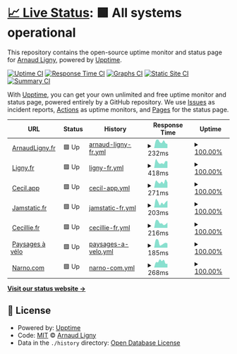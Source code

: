 # [📈 Live Status](https://dev.ligny.org/upptime): <!--live status--> **🟩 All systems operational**

This repository contains the open-source uptime monitor and status page for [Arnaud Ligny](https://arnaudligny.fr), powered by [Upptime](https://github.com/upptime/upptime).

[![Uptime CI](https://github.com/ArnaudLigny/upptime/workflows/Uptime%20CI/badge.svg)](https://github.com/ArnaudLigny/upptime/actions?query=workflow%3A%22Uptime+CI%22)
[![Response Time CI](https://github.com/ArnaudLigny/upptime/workflows/Response%20Time%20CI/badge.svg)](https://github.com/ArnaudLigny/upptime/actions?query=workflow%3A%22Response+Time+CI%22)
[![Graphs CI](https://github.com/ArnaudLigny/upptime/workflows/Graphs%20CI/badge.svg)](https://github.com/ArnaudLigny/upptime/actions?query=workflow%3A%22Graphs+CI%22)
[![Static Site CI](https://github.com/ArnaudLigny/upptime/workflows/Static%20Site%20CI/badge.svg)](https://github.com/ArnaudLigny/upptime/actions?query=workflow%3A%22Static+Site+CI%22)
[![Summary CI](https://github.com/ArnaudLigny/upptime/workflows/Summary%20CI/badge.svg)](https://github.com/ArnaudLigny/upptime/actions?query=workflow%3A%22Summary+CI%22)

With [Upptime](https://upptime.js.org), you can get your own unlimited and free uptime monitor and status page, powered entirely by a GitHub repository. We use [Issues](https://github.com/ArnaudLigny/upptime/issues) as incident reports, [Actions](https://github.com/ArnaudLigny/upptime/actions) as uptime monitors, and [Pages](https://dev.ligny.org/upptime) for the status page.

<!--start: status pages-->
<!-- This summary is generated by Upptime (https://github.com/upptime/upptime) -->
<!-- Do not edit this manually, your changes will be overwritten -->
<!-- prettier-ignore -->
| URL | Status | History | Response Time | Uptime |
| --- | ------ | ------- | ------------- | ------ |
| <img alt="" src="https://icons.duckduckgo.com/ip3/arnaudligny.fr.ico" height="13"> [ArnaudLigny.fr](https://arnaudligny.fr) | 🟩 Up | [arnaud-ligny-fr.yml](https://github.com/ArnaudLigny/upptime/commits/HEAD/history/arnaud-ligny-fr.yml) | <details><summary><img alt="Response time graph" src="./graphs/arnaud-ligny-fr/response-time-week.png" height="20"> 232ms</summary><br><a href="https://ArnaudLigny.github.io/upptime/history/arnaud-ligny-fr"><img alt="Response time 422" src="https://img.shields.io/endpoint?url=https%3A%2F%2Fraw.githubusercontent.com%2FArnaudLigny%2Fupptime%2FHEAD%2Fapi%2Farnaud-ligny-fr%2Fresponse-time.json"></a><br><a href="https://ArnaudLigny.github.io/upptime/history/arnaud-ligny-fr"><img alt="24-hour response time 216" src="https://img.shields.io/endpoint?url=https%3A%2F%2Fraw.githubusercontent.com%2FArnaudLigny%2Fupptime%2FHEAD%2Fapi%2Farnaud-ligny-fr%2Fresponse-time-day.json"></a><br><a href="https://ArnaudLigny.github.io/upptime/history/arnaud-ligny-fr"><img alt="7-day response time 232" src="https://img.shields.io/endpoint?url=https%3A%2F%2Fraw.githubusercontent.com%2FArnaudLigny%2Fupptime%2FHEAD%2Fapi%2Farnaud-ligny-fr%2Fresponse-time-week.json"></a><br><a href="https://ArnaudLigny.github.io/upptime/history/arnaud-ligny-fr"><img alt="30-day response time 676" src="https://img.shields.io/endpoint?url=https%3A%2F%2Fraw.githubusercontent.com%2FArnaudLigny%2Fupptime%2FHEAD%2Fapi%2Farnaud-ligny-fr%2Fresponse-time-month.json"></a><br><a href="https://ArnaudLigny.github.io/upptime/history/arnaud-ligny-fr"><img alt="1-year response time 422" src="https://img.shields.io/endpoint?url=https%3A%2F%2Fraw.githubusercontent.com%2FArnaudLigny%2Fupptime%2FHEAD%2Fapi%2Farnaud-ligny-fr%2Fresponse-time-year.json"></a></details> | <details><summary><a href="https://ArnaudLigny.github.io/upptime/history/arnaud-ligny-fr">100.00%</a></summary><a href="https://ArnaudLigny.github.io/upptime/history/arnaud-ligny-fr"><img alt="All-time uptime 99.99%" src="https://img.shields.io/endpoint?url=https%3A%2F%2Fraw.githubusercontent.com%2FArnaudLigny%2Fupptime%2FHEAD%2Fapi%2Farnaud-ligny-fr%2Fuptime.json"></a><br><a href="https://ArnaudLigny.github.io/upptime/history/arnaud-ligny-fr"><img alt="24-hour uptime 100.00%" src="https://img.shields.io/endpoint?url=https%3A%2F%2Fraw.githubusercontent.com%2FArnaudLigny%2Fupptime%2FHEAD%2Fapi%2Farnaud-ligny-fr%2Fuptime-day.json"></a><br><a href="https://ArnaudLigny.github.io/upptime/history/arnaud-ligny-fr"><img alt="7-day uptime 100.00%" src="https://img.shields.io/endpoint?url=https%3A%2F%2Fraw.githubusercontent.com%2FArnaudLigny%2Fupptime%2FHEAD%2Fapi%2Farnaud-ligny-fr%2Fuptime-week.json"></a><br><a href="https://ArnaudLigny.github.io/upptime/history/arnaud-ligny-fr"><img alt="30-day uptime 100.00%" src="https://img.shields.io/endpoint?url=https%3A%2F%2Fraw.githubusercontent.com%2FArnaudLigny%2Fupptime%2FHEAD%2Fapi%2Farnaud-ligny-fr%2Fuptime-month.json"></a><br><a href="https://ArnaudLigny.github.io/upptime/history/arnaud-ligny-fr"><img alt="1-year uptime 99.99%" src="https://img.shields.io/endpoint?url=https%3A%2F%2Fraw.githubusercontent.com%2FArnaudLigny%2Fupptime%2FHEAD%2Fapi%2Farnaud-ligny-fr%2Fuptime-year.json"></a></details>
| <img alt="" src="https://icons.duckduckgo.com/ip3/ligny.fr.ico" height="13"> [Ligny.fr](https://ligny.fr) | 🟩 Up | [ligny-fr.yml](https://github.com/ArnaudLigny/upptime/commits/HEAD/history/ligny-fr.yml) | <details><summary><img alt="Response time graph" src="./graphs/ligny-fr/response-time-week.png" height="20"> 418ms</summary><br><a href="https://ArnaudLigny.github.io/upptime/history/ligny-fr"><img alt="Response time 460" src="https://img.shields.io/endpoint?url=https%3A%2F%2Fraw.githubusercontent.com%2FArnaudLigny%2Fupptime%2FHEAD%2Fapi%2Fligny-fr%2Fresponse-time.json"></a><br><a href="https://ArnaudLigny.github.io/upptime/history/ligny-fr"><img alt="24-hour response time 810" src="https://img.shields.io/endpoint?url=https%3A%2F%2Fraw.githubusercontent.com%2FArnaudLigny%2Fupptime%2FHEAD%2Fapi%2Fligny-fr%2Fresponse-time-day.json"></a><br><a href="https://ArnaudLigny.github.io/upptime/history/ligny-fr"><img alt="7-day response time 418" src="https://img.shields.io/endpoint?url=https%3A%2F%2Fraw.githubusercontent.com%2FArnaudLigny%2Fupptime%2FHEAD%2Fapi%2Fligny-fr%2Fresponse-time-week.json"></a><br><a href="https://ArnaudLigny.github.io/upptime/history/ligny-fr"><img alt="30-day response time 426" src="https://img.shields.io/endpoint?url=https%3A%2F%2Fraw.githubusercontent.com%2FArnaudLigny%2Fupptime%2FHEAD%2Fapi%2Fligny-fr%2Fresponse-time-month.json"></a><br><a href="https://ArnaudLigny.github.io/upptime/history/ligny-fr"><img alt="1-year response time 460" src="https://img.shields.io/endpoint?url=https%3A%2F%2Fraw.githubusercontent.com%2FArnaudLigny%2Fupptime%2FHEAD%2Fapi%2Fligny-fr%2Fresponse-time-year.json"></a></details> | <details><summary><a href="https://ArnaudLigny.github.io/upptime/history/ligny-fr">100.00%</a></summary><a href="https://ArnaudLigny.github.io/upptime/history/ligny-fr"><img alt="All-time uptime 99.99%" src="https://img.shields.io/endpoint?url=https%3A%2F%2Fraw.githubusercontent.com%2FArnaudLigny%2Fupptime%2FHEAD%2Fapi%2Fligny-fr%2Fuptime.json"></a><br><a href="https://ArnaudLigny.github.io/upptime/history/ligny-fr"><img alt="24-hour uptime 100.00%" src="https://img.shields.io/endpoint?url=https%3A%2F%2Fraw.githubusercontent.com%2FArnaudLigny%2Fupptime%2FHEAD%2Fapi%2Fligny-fr%2Fuptime-day.json"></a><br><a href="https://ArnaudLigny.github.io/upptime/history/ligny-fr"><img alt="7-day uptime 100.00%" src="https://img.shields.io/endpoint?url=https%3A%2F%2Fraw.githubusercontent.com%2FArnaudLigny%2Fupptime%2FHEAD%2Fapi%2Fligny-fr%2Fuptime-week.json"></a><br><a href="https://ArnaudLigny.github.io/upptime/history/ligny-fr"><img alt="30-day uptime 100.00%" src="https://img.shields.io/endpoint?url=https%3A%2F%2Fraw.githubusercontent.com%2FArnaudLigny%2Fupptime%2FHEAD%2Fapi%2Fligny-fr%2Fuptime-month.json"></a><br><a href="https://ArnaudLigny.github.io/upptime/history/ligny-fr"><img alt="1-year uptime 99.99%" src="https://img.shields.io/endpoint?url=https%3A%2F%2Fraw.githubusercontent.com%2FArnaudLigny%2Fupptime%2FHEAD%2Fapi%2Fligny-fr%2Fuptime-year.json"></a></details>
| <img alt="" src="https://icons.duckduckgo.com/ip3/cecil.app.ico" height="13"> [Cecil.app](https://cecil.app) | 🟩 Up | [cecil-app.yml](https://github.com/ArnaudLigny/upptime/commits/HEAD/history/cecil-app.yml) | <details><summary><img alt="Response time graph" src="./graphs/cecil-app/response-time-week.png" height="20"> 271ms</summary><br><a href="https://ArnaudLigny.github.io/upptime/history/cecil-app"><img alt="Response time 306" src="https://img.shields.io/endpoint?url=https%3A%2F%2Fraw.githubusercontent.com%2FArnaudLigny%2Fupptime%2FHEAD%2Fapi%2Fcecil-app%2Fresponse-time.json"></a><br><a href="https://ArnaudLigny.github.io/upptime/history/cecil-app"><img alt="24-hour response time 235" src="https://img.shields.io/endpoint?url=https%3A%2F%2Fraw.githubusercontent.com%2FArnaudLigny%2Fupptime%2FHEAD%2Fapi%2Fcecil-app%2Fresponse-time-day.json"></a><br><a href="https://ArnaudLigny.github.io/upptime/history/cecil-app"><img alt="7-day response time 271" src="https://img.shields.io/endpoint?url=https%3A%2F%2Fraw.githubusercontent.com%2FArnaudLigny%2Fupptime%2FHEAD%2Fapi%2Fcecil-app%2Fresponse-time-week.json"></a><br><a href="https://ArnaudLigny.github.io/upptime/history/cecil-app"><img alt="30-day response time 467" src="https://img.shields.io/endpoint?url=https%3A%2F%2Fraw.githubusercontent.com%2FArnaudLigny%2Fupptime%2FHEAD%2Fapi%2Fcecil-app%2Fresponse-time-month.json"></a><br><a href="https://ArnaudLigny.github.io/upptime/history/cecil-app"><img alt="1-year response time 306" src="https://img.shields.io/endpoint?url=https%3A%2F%2Fraw.githubusercontent.com%2FArnaudLigny%2Fupptime%2FHEAD%2Fapi%2Fcecil-app%2Fresponse-time-year.json"></a></details> | <details><summary><a href="https://ArnaudLigny.github.io/upptime/history/cecil-app">100.00%</a></summary><a href="https://ArnaudLigny.github.io/upptime/history/cecil-app"><img alt="All-time uptime 99.98%" src="https://img.shields.io/endpoint?url=https%3A%2F%2Fraw.githubusercontent.com%2FArnaudLigny%2Fupptime%2FHEAD%2Fapi%2Fcecil-app%2Fuptime.json"></a><br><a href="https://ArnaudLigny.github.io/upptime/history/cecil-app"><img alt="24-hour uptime 100.00%" src="https://img.shields.io/endpoint?url=https%3A%2F%2Fraw.githubusercontent.com%2FArnaudLigny%2Fupptime%2FHEAD%2Fapi%2Fcecil-app%2Fuptime-day.json"></a><br><a href="https://ArnaudLigny.github.io/upptime/history/cecil-app"><img alt="7-day uptime 100.00%" src="https://img.shields.io/endpoint?url=https%3A%2F%2Fraw.githubusercontent.com%2FArnaudLigny%2Fupptime%2FHEAD%2Fapi%2Fcecil-app%2Fuptime-week.json"></a><br><a href="https://ArnaudLigny.github.io/upptime/history/cecil-app"><img alt="30-day uptime 99.95%" src="https://img.shields.io/endpoint?url=https%3A%2F%2Fraw.githubusercontent.com%2FArnaudLigny%2Fupptime%2FHEAD%2Fapi%2Fcecil-app%2Fuptime-month.json"></a><br><a href="https://ArnaudLigny.github.io/upptime/history/cecil-app"><img alt="1-year uptime 99.98%" src="https://img.shields.io/endpoint?url=https%3A%2F%2Fraw.githubusercontent.com%2FArnaudLigny%2Fupptime%2FHEAD%2Fapi%2Fcecil-app%2Fuptime-year.json"></a></details>
| <img alt="" src="https://icons.duckduckgo.com/ip3/jamstatic.fr.ico" height="13"> [Jamstatic.fr](https://jamstatic.fr) | 🟩 Up | [jamstatic-fr.yml](https://github.com/ArnaudLigny/upptime/commits/HEAD/history/jamstatic-fr.yml) | <details><summary><img alt="Response time graph" src="./graphs/jamstatic-fr/response-time-week.png" height="20"> 203ms</summary><br><a href="https://ArnaudLigny.github.io/upptime/history/jamstatic-fr"><img alt="Response time 345" src="https://img.shields.io/endpoint?url=https%3A%2F%2Fraw.githubusercontent.com%2FArnaudLigny%2Fupptime%2FHEAD%2Fapi%2Fjamstatic-fr%2Fresponse-time.json"></a><br><a href="https://ArnaudLigny.github.io/upptime/history/jamstatic-fr"><img alt="24-hour response time 150" src="https://img.shields.io/endpoint?url=https%3A%2F%2Fraw.githubusercontent.com%2FArnaudLigny%2Fupptime%2FHEAD%2Fapi%2Fjamstatic-fr%2Fresponse-time-day.json"></a><br><a href="https://ArnaudLigny.github.io/upptime/history/jamstatic-fr"><img alt="7-day response time 203" src="https://img.shields.io/endpoint?url=https%3A%2F%2Fraw.githubusercontent.com%2FArnaudLigny%2Fupptime%2FHEAD%2Fapi%2Fjamstatic-fr%2Fresponse-time-week.json"></a><br><a href="https://ArnaudLigny.github.io/upptime/history/jamstatic-fr"><img alt="30-day response time 477" src="https://img.shields.io/endpoint?url=https%3A%2F%2Fraw.githubusercontent.com%2FArnaudLigny%2Fupptime%2FHEAD%2Fapi%2Fjamstatic-fr%2Fresponse-time-month.json"></a><br><a href="https://ArnaudLigny.github.io/upptime/history/jamstatic-fr"><img alt="1-year response time 345" src="https://img.shields.io/endpoint?url=https%3A%2F%2Fraw.githubusercontent.com%2FArnaudLigny%2Fupptime%2FHEAD%2Fapi%2Fjamstatic-fr%2Fresponse-time-year.json"></a></details> | <details><summary><a href="https://ArnaudLigny.github.io/upptime/history/jamstatic-fr">100.00%</a></summary><a href="https://ArnaudLigny.github.io/upptime/history/jamstatic-fr"><img alt="All-time uptime 92.96%" src="https://img.shields.io/endpoint?url=https%3A%2F%2Fraw.githubusercontent.com%2FArnaudLigny%2Fupptime%2FHEAD%2Fapi%2Fjamstatic-fr%2Fuptime.json"></a><br><a href="https://ArnaudLigny.github.io/upptime/history/jamstatic-fr"><img alt="24-hour uptime 100.00%" src="https://img.shields.io/endpoint?url=https%3A%2F%2Fraw.githubusercontent.com%2FArnaudLigny%2Fupptime%2FHEAD%2Fapi%2Fjamstatic-fr%2Fuptime-day.json"></a><br><a href="https://ArnaudLigny.github.io/upptime/history/jamstatic-fr"><img alt="7-day uptime 100.00%" src="https://img.shields.io/endpoint?url=https%3A%2F%2Fraw.githubusercontent.com%2FArnaudLigny%2Fupptime%2FHEAD%2Fapi%2Fjamstatic-fr%2Fuptime-week.json"></a><br><a href="https://ArnaudLigny.github.io/upptime/history/jamstatic-fr"><img alt="30-day uptime 100.00%" src="https://img.shields.io/endpoint?url=https%3A%2F%2Fraw.githubusercontent.com%2FArnaudLigny%2Fupptime%2FHEAD%2Fapi%2Fjamstatic-fr%2Fuptime-month.json"></a><br><a href="https://ArnaudLigny.github.io/upptime/history/jamstatic-fr"><img alt="1-year uptime 92.96%" src="https://img.shields.io/endpoint?url=https%3A%2F%2Fraw.githubusercontent.com%2FArnaudLigny%2Fupptime%2FHEAD%2Fapi%2Fjamstatic-fr%2Fuptime-year.json"></a></details>
| <img alt="" src="https://icons.duckduckgo.com/ip3/www.cecillie.fr.ico" height="13"> [Cecillie.fr](https://www.cecillie.fr) | 🟩 Up | [cecillie-fr.yml](https://github.com/ArnaudLigny/upptime/commits/HEAD/history/cecillie-fr.yml) | <details><summary><img alt="Response time graph" src="./graphs/cecillie-fr/response-time-week.png" height="20"> 216ms</summary><br><a href="https://ArnaudLigny.github.io/upptime/history/cecillie-fr"><img alt="Response time 338" src="https://img.shields.io/endpoint?url=https%3A%2F%2Fraw.githubusercontent.com%2FArnaudLigny%2Fupptime%2FHEAD%2Fapi%2Fcecillie-fr%2Fresponse-time.json"></a><br><a href="https://ArnaudLigny.github.io/upptime/history/cecillie-fr"><img alt="24-hour response time 272" src="https://img.shields.io/endpoint?url=https%3A%2F%2Fraw.githubusercontent.com%2FArnaudLigny%2Fupptime%2FHEAD%2Fapi%2Fcecillie-fr%2Fresponse-time-day.json"></a><br><a href="https://ArnaudLigny.github.io/upptime/history/cecillie-fr"><img alt="7-day response time 216" src="https://img.shields.io/endpoint?url=https%3A%2F%2Fraw.githubusercontent.com%2FArnaudLigny%2Fupptime%2FHEAD%2Fapi%2Fcecillie-fr%2Fresponse-time-week.json"></a><br><a href="https://ArnaudLigny.github.io/upptime/history/cecillie-fr"><img alt="30-day response time 416" src="https://img.shields.io/endpoint?url=https%3A%2F%2Fraw.githubusercontent.com%2FArnaudLigny%2Fupptime%2FHEAD%2Fapi%2Fcecillie-fr%2Fresponse-time-month.json"></a><br><a href="https://ArnaudLigny.github.io/upptime/history/cecillie-fr"><img alt="1-year response time 338" src="https://img.shields.io/endpoint?url=https%3A%2F%2Fraw.githubusercontent.com%2FArnaudLigny%2Fupptime%2FHEAD%2Fapi%2Fcecillie-fr%2Fresponse-time-year.json"></a></details> | <details><summary><a href="https://ArnaudLigny.github.io/upptime/history/cecillie-fr">100.00%</a></summary><a href="https://ArnaudLigny.github.io/upptime/history/cecillie-fr"><img alt="All-time uptime 100.00%" src="https://img.shields.io/endpoint?url=https%3A%2F%2Fraw.githubusercontent.com%2FArnaudLigny%2Fupptime%2FHEAD%2Fapi%2Fcecillie-fr%2Fuptime.json"></a><br><a href="https://ArnaudLigny.github.io/upptime/history/cecillie-fr"><img alt="24-hour uptime 100.00%" src="https://img.shields.io/endpoint?url=https%3A%2F%2Fraw.githubusercontent.com%2FArnaudLigny%2Fupptime%2FHEAD%2Fapi%2Fcecillie-fr%2Fuptime-day.json"></a><br><a href="https://ArnaudLigny.github.io/upptime/history/cecillie-fr"><img alt="7-day uptime 100.00%" src="https://img.shields.io/endpoint?url=https%3A%2F%2Fraw.githubusercontent.com%2FArnaudLigny%2Fupptime%2FHEAD%2Fapi%2Fcecillie-fr%2Fuptime-week.json"></a><br><a href="https://ArnaudLigny.github.io/upptime/history/cecillie-fr"><img alt="30-day uptime 100.00%" src="https://img.shields.io/endpoint?url=https%3A%2F%2Fraw.githubusercontent.com%2FArnaudLigny%2Fupptime%2FHEAD%2Fapi%2Fcecillie-fr%2Fuptime-month.json"></a><br><a href="https://ArnaudLigny.github.io/upptime/history/cecillie-fr"><img alt="1-year uptime 100.00%" src="https://img.shields.io/endpoint?url=https%3A%2F%2Fraw.githubusercontent.com%2FArnaudLigny%2Fupptime%2FHEAD%2Fapi%2Fcecillie-fr%2Fuptime-year.json"></a></details>
| <img alt="" src="https://icons.duckduckgo.com/ip3/shop.cecillie.fr.ico" height="13"> [Paysages à vélo](https://shop.cecillie.fr) | 🟩 Up | [paysages-a-velo.yml](https://github.com/ArnaudLigny/upptime/commits/HEAD/history/paysages-a-velo.yml) | <details><summary><img alt="Response time graph" src="./graphs/paysages-a-velo/response-time-week.png" height="20"> 185ms</summary><br><a href="https://ArnaudLigny.github.io/upptime/history/paysages-a-velo"><img alt="Response time 491" src="https://img.shields.io/endpoint?url=https%3A%2F%2Fraw.githubusercontent.com%2FArnaudLigny%2Fupptime%2FHEAD%2Fapi%2Fpaysages-a-velo%2Fresponse-time.json"></a><br><a href="https://ArnaudLigny.github.io/upptime/history/paysages-a-velo"><img alt="24-hour response time 131" src="https://img.shields.io/endpoint?url=https%3A%2F%2Fraw.githubusercontent.com%2FArnaudLigny%2Fupptime%2FHEAD%2Fapi%2Fpaysages-a-velo%2Fresponse-time-day.json"></a><br><a href="https://ArnaudLigny.github.io/upptime/history/paysages-a-velo"><img alt="7-day response time 185" src="https://img.shields.io/endpoint?url=https%3A%2F%2Fraw.githubusercontent.com%2FArnaudLigny%2Fupptime%2FHEAD%2Fapi%2Fpaysages-a-velo%2Fresponse-time-week.json"></a><br><a href="https://ArnaudLigny.github.io/upptime/history/paysages-a-velo"><img alt="30-day response time 769" src="https://img.shields.io/endpoint?url=https%3A%2F%2Fraw.githubusercontent.com%2FArnaudLigny%2Fupptime%2FHEAD%2Fapi%2Fpaysages-a-velo%2Fresponse-time-month.json"></a><br><a href="https://ArnaudLigny.github.io/upptime/history/paysages-a-velo"><img alt="1-year response time 491" src="https://img.shields.io/endpoint?url=https%3A%2F%2Fraw.githubusercontent.com%2FArnaudLigny%2Fupptime%2FHEAD%2Fapi%2Fpaysages-a-velo%2Fresponse-time-year.json"></a></details> | <details><summary><a href="https://ArnaudLigny.github.io/upptime/history/paysages-a-velo">100.00%</a></summary><a href="https://ArnaudLigny.github.io/upptime/history/paysages-a-velo"><img alt="All-time uptime 99.99%" src="https://img.shields.io/endpoint?url=https%3A%2F%2Fraw.githubusercontent.com%2FArnaudLigny%2Fupptime%2FHEAD%2Fapi%2Fpaysages-a-velo%2Fuptime.json"></a><br><a href="https://ArnaudLigny.github.io/upptime/history/paysages-a-velo"><img alt="24-hour uptime 100.00%" src="https://img.shields.io/endpoint?url=https%3A%2F%2Fraw.githubusercontent.com%2FArnaudLigny%2Fupptime%2FHEAD%2Fapi%2Fpaysages-a-velo%2Fuptime-day.json"></a><br><a href="https://ArnaudLigny.github.io/upptime/history/paysages-a-velo"><img alt="7-day uptime 100.00%" src="https://img.shields.io/endpoint?url=https%3A%2F%2Fraw.githubusercontent.com%2FArnaudLigny%2Fupptime%2FHEAD%2Fapi%2Fpaysages-a-velo%2Fuptime-week.json"></a><br><a href="https://ArnaudLigny.github.io/upptime/history/paysages-a-velo"><img alt="30-day uptime 99.92%" src="https://img.shields.io/endpoint?url=https%3A%2F%2Fraw.githubusercontent.com%2FArnaudLigny%2Fupptime%2FHEAD%2Fapi%2Fpaysages-a-velo%2Fuptime-month.json"></a><br><a href="https://ArnaudLigny.github.io/upptime/history/paysages-a-velo"><img alt="1-year uptime 99.99%" src="https://img.shields.io/endpoint?url=https%3A%2F%2Fraw.githubusercontent.com%2FArnaudLigny%2Fupptime%2FHEAD%2Fapi%2Fpaysages-a-velo%2Fuptime-year.json"></a></details>
| <img alt="" src="https://icons.duckduckgo.com/ip3/narno.com.ico" height="13"> [Narno.com](https://narno.com) | 🟩 Up | [narno-com.yml](https://github.com/ArnaudLigny/upptime/commits/HEAD/history/narno-com.yml) | <details><summary><img alt="Response time graph" src="./graphs/narno-com/response-time-week.png" height="20"> 268ms</summary><br><a href="https://ArnaudLigny.github.io/upptime/history/narno-com"><img alt="Response time 220" src="https://img.shields.io/endpoint?url=https%3A%2F%2Fraw.githubusercontent.com%2FArnaudLigny%2Fupptime%2FHEAD%2Fapi%2Fnarno-com%2Fresponse-time.json"></a><br><a href="https://ArnaudLigny.github.io/upptime/history/narno-com"><img alt="24-hour response time 311" src="https://img.shields.io/endpoint?url=https%3A%2F%2Fraw.githubusercontent.com%2FArnaudLigny%2Fupptime%2FHEAD%2Fapi%2Fnarno-com%2Fresponse-time-day.json"></a><br><a href="https://ArnaudLigny.github.io/upptime/history/narno-com"><img alt="7-day response time 268" src="https://img.shields.io/endpoint?url=https%3A%2F%2Fraw.githubusercontent.com%2FArnaudLigny%2Fupptime%2FHEAD%2Fapi%2Fnarno-com%2Fresponse-time-week.json"></a><br><a href="https://ArnaudLigny.github.io/upptime/history/narno-com"><img alt="30-day response time 222" src="https://img.shields.io/endpoint?url=https%3A%2F%2Fraw.githubusercontent.com%2FArnaudLigny%2Fupptime%2FHEAD%2Fapi%2Fnarno-com%2Fresponse-time-month.json"></a><br><a href="https://ArnaudLigny.github.io/upptime/history/narno-com"><img alt="1-year response time 220" src="https://img.shields.io/endpoint?url=https%3A%2F%2Fraw.githubusercontent.com%2FArnaudLigny%2Fupptime%2FHEAD%2Fapi%2Fnarno-com%2Fresponse-time-year.json"></a></details> | <details><summary><a href="https://ArnaudLigny.github.io/upptime/history/narno-com">100.00%</a></summary><a href="https://ArnaudLigny.github.io/upptime/history/narno-com"><img alt="All-time uptime 99.99%" src="https://img.shields.io/endpoint?url=https%3A%2F%2Fraw.githubusercontent.com%2FArnaudLigny%2Fupptime%2FHEAD%2Fapi%2Fnarno-com%2Fuptime.json"></a><br><a href="https://ArnaudLigny.github.io/upptime/history/narno-com"><img alt="24-hour uptime 100.00%" src="https://img.shields.io/endpoint?url=https%3A%2F%2Fraw.githubusercontent.com%2FArnaudLigny%2Fupptime%2FHEAD%2Fapi%2Fnarno-com%2Fuptime-day.json"></a><br><a href="https://ArnaudLigny.github.io/upptime/history/narno-com"><img alt="7-day uptime 100.00%" src="https://img.shields.io/endpoint?url=https%3A%2F%2Fraw.githubusercontent.com%2FArnaudLigny%2Fupptime%2FHEAD%2Fapi%2Fnarno-com%2Fuptime-week.json"></a><br><a href="https://ArnaudLigny.github.io/upptime/history/narno-com"><img alt="30-day uptime 100.00%" src="https://img.shields.io/endpoint?url=https%3A%2F%2Fraw.githubusercontent.com%2FArnaudLigny%2Fupptime%2FHEAD%2Fapi%2Fnarno-com%2Fuptime-month.json"></a><br><a href="https://ArnaudLigny.github.io/upptime/history/narno-com"><img alt="1-year uptime 99.99%" src="https://img.shields.io/endpoint?url=https%3A%2F%2Fraw.githubusercontent.com%2FArnaudLigny%2Fupptime%2FHEAD%2Fapi%2Fnarno-com%2Fuptime-year.json"></a></details>

<!--end: status pages-->

[**Visit our status website →**](https://dev.ligny.org/upptime)

## 📄 License

- Powered by: [Upptime](https://github.com/upptime/upptime)
- Code: [MIT](./LICENSE) © [Arnaud Ligny](https://arnaudligny.fr)
- Data in the `./history` directory: [Open Database License](https://opendatacommons.org/licenses/odbl/1-0/)
